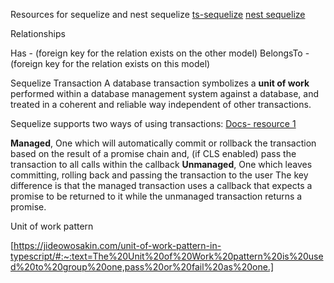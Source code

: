 Resources for sequelize and nest sequelize
[ts-sequelize](https://github.com/sequelize/sequelize-typescript#column)
[nest sequelize](https://docs.nestjs.com/techniques/database#sequelize-integration)

Relationships

Has - (foreign key for the relation exists on the other model)
BelongsTo - (foreign key for the relation exists on this model)

Sequelize Transaction
A database transaction symbolizes a **unit of work** performed within a database management system against a database, and treated in a coherent and reliable way independent of other transactions.

Sequelize supports two ways of using transactions:
[Docs- resource 1](https://sequelize.org/v5/manual/transactions.html)

**Managed**, One which will automatically commit or rollback the transaction based on the result of a promise chain and, (if CLS enabled) pass the transaction to all calls within the callback
**Unmanaged**, One which leaves committing, rolling back and passing the transaction to the user
The key difference is that the managed transaction uses a callback that expects a promise to be returned to it while the unmanaged transaction returns a promise.

Unit of work pattern

[https://jideowosakin.com/unit-of-work-pattern-in-typescript/#:~:text=The%20Unit%20of%20Work%20pattern%20is%20used%20to%20group%20one,pass%20or%20fail%20as%20one.]